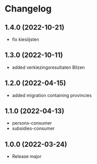# Changelog
## 1.4.0 (2022-10-21)
- fix kieslijsten
## 1.3.0 (2022-10-11)
- added verkiezingsresultaten Bilzen
## 1.2.0 (2022-04-15)
- added migration containing provincies
## 1.1.0 (2022-04-13)
- persons-consumer
- subsidies-consumer
## 1.0.0 (2022-03-24)
- Release major
